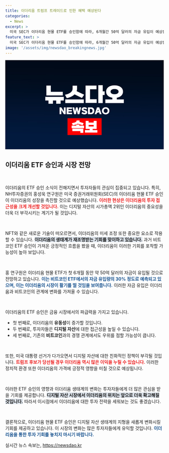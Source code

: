 ```yaml
---
title: 이더리움 트럼프 트레이드로 인한 혜택 예상된다
categories:
  - News
excerpt: >
  미국 SEC가 이더리움 현물 ETF를 승인함에 따라, 6개월간 50억 달러의 자금 유입이 예상됩니다. 비트코인에 이어 이더리움도 주목받으며, 디지털 자산 투자 접근성이 크게 향상될 전망입니다.
feature_text: >
  미국 SEC가 이더리움 현물 ETF를 승인함에 따라, 6개월간 50억 달러의 자금 유입이 예상됩니다. 비트코인에 이어 이더리움도 주목받으며, 디지털 자산 투자 접근성이 크게 향상될 전망입니다.
image: '/assets/img/newsdao_breakingnews.jpg'
---
```


<p><img src="/assets/img/newsdao_breakingnews.jpg" alt="pcversion 속보" /></p>

<h2 data-ke-size="size26">이더리움 ETF 승인과 시장 전망</h2>

<p data-ke-size="size16">&nbsp;</p>

<p>이더리움의 ETF 승인 소식이 전해지면서 투자자들의 관심이 집중되고 있습니다. 특히, NH투자증권의 홍성욱 연구원은 미국 증권거래위원회(SEC)의 이더리움 현물 ETF 승인이 이더리움의 성장을 촉진할 것으로 예상했습니다. <b><span style="color: #ee2323;">이러한 현상은 이더리움의 투자 접근성을 크게 개선할 것입니다.</span></b> 이는 디지털 자산의 시가총액 2위인 이더리움의 중요성을 더욱 더 부각시키는 계기가 될 것입니다. </p>

<p data-ke-size="size16">&nbsp;</p>

<p>NFT와 같은 새로운 기술이 떠오르면서, 이더리움의 미세 조정 또한 중요한 요소로 작용할 수 있습니다. <b><span style="background-color: #21538527;">이더리움의 생태계가 재조명받는 기회를 맞이하고 있습니다.</span></b> 과거 비트코인 ETF 승인이 가져온 긍정적인 흐름을 봤을 때, 이더리움이 이러한 기회를 포착할 가능성이 높아 보입니다. </p>

<p data-ke-size="size16">&nbsp;</p>

<p>홍 연구원은 이더리움 현물 ETF가 첫 6개월 동안 약 50억 달러의 자금이 유입될 것으로 전망하고 있습니다. <b><span style="color: #1a5490;">이는 비트코인 ETF에서의 자금 유입량의 30% 정도로 예측되고 있으며, 이는 이더리움의 시장이 활기를 띨 것임을 보여줍니다.</span></b> 이러한 자금 유입은 이더리움과 비트코인의 관계에 변화를 가져올 수 있습니다. </p>

<p data-ke-size="size16">&nbsp;</p>

<p>이더리움의 ETF 승인은 금융 시장에서의 파급력을 가지고 있습니다. <ul>
<li>첫 번째로, 이더리움의 <b>유동성</b>이 증가할 것입니다.</li>
<li>두 번째로, 투자자들은 <b>디지털 자산</b>에 대한 접근성을 높일 수 있습니다.</li>
<li>세 번째로, 기존의 <b>비트코인</b>과의 경쟁 관계에서도 우위를 점할 가능성이 큽니다.</li>
</ul></p>

<p data-ke-size="size16">&nbsp;</p>

<p>또한, 미국 대통령 선거가 다가오면서 디지털 자산에 대한 친화적인 정책이 부각될 것입니다. <b><span style="color: #ee2323;">트럼프 후보가 당선될 경우 이더리움 역시 많은 이익을 누릴 수 있습니다.</span></b> 이러한 정치적 환경 또한 이더리움의 가격에 긍정적 영향을 미칠 것으로 예상됩니다. </p>

<p data-ke-size="size16">&nbsp;</p>

<p>이러한 ETF 승인의 영향과 이더리움 생태계의 변화는 투자자들에게 더 많은 관심을 받을 기회를 제공합니다. <b><span style="background-color: #21538527;">디지털 자산 시장에서 이더리움의 위치는 앞으로 더욱 확고해질 것입니다.</span></b> 따라서 이시점에서 이더리움에 대한 투자 전략을 세워보는 것도 좋겠습니다. </p>

<p data-ke-size="size16">&nbsp;</p>

<p>결론적으로, 이더리움 현물 ETF 승인은 디지털 자산 생태계의 지형을 새롭게 변화시킬 기회를 제공하고 있습니다. 이 시장의 변화는 많은 투자자들에게 유익할 것입니다. <b><span style="color: #1a5490;">이더리움을 통한 투자 기회를 놓치지 마시기 바랍니다.</span></b></p>
실시간 뉴스 속보는, <a href="https://newsdao.kr" rel="dofollow">https://newsdao.kr</a>


